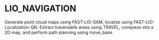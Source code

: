 # LIO_NAVIGATION
Generate point cloud maps using FAST-LIO-SAM, localize using FAST-LIO-Localization-QN. Extract traversable areas using TRAVEL, compress into a 2D map, and perform path planning using move_base.
